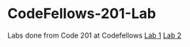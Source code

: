 # CodeFellows-201-Lab
Labs done from Code 201 at Codefellows
[Lab 1](/home/arkuris/projects/CodeFellows-201-Lab/Lab-01)
[Lab 2](/home/arkuris/projects/CodeFellows-201-Lab/Lab-02)